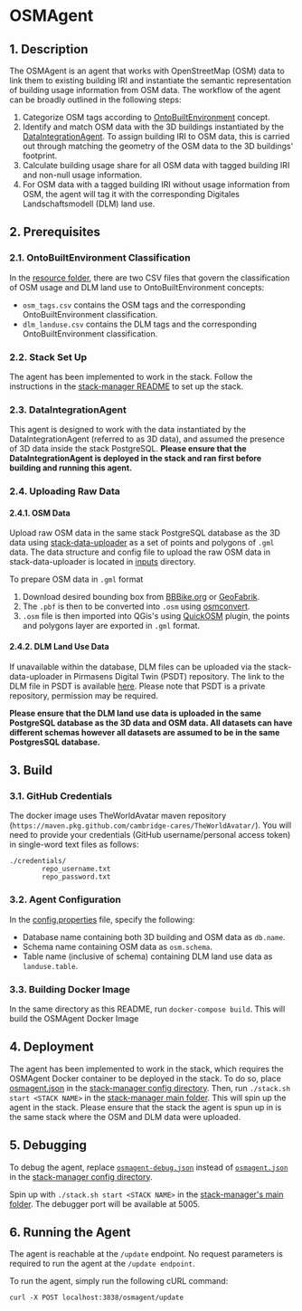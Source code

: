 # OSMAgent
## 1. Description
The OSMAgent is an agent that works with OpenStreetMap (OSM) data to link them to existing building IRI and instantiate the semantic representation of building usage information from OSM data.
The workflow of the agent can be broadly outlined in the following steps:
1) Categorize OSM tags according to [OntoBuiltEnvironment](https://github.com/cambridge-cares/TheWorldAvatar/tree/main/JPS_Ontology/ontology/ontobuiltenv) concept. 
2) Identify and match OSM data with the 3D buildings instantiated by the [DataIntegrationAgent](https://github.com/cambridge-cares/TheWorldAvatar/tree/dev-1524-integration-data-2/Agents/DataIntegrationAgent). To assign building IRI to OSM data, this is carried out through matching the geometry of the OSM data to the 3D buildings' footprint. 
3) Calculate building usage share for all OSM data with tagged building IRI and non-null usage information.
4) For OSM data with a tagged building IRI without usage information from OSM, the agent will tag it with the corresponding Digitales Landschaftsmodell (DLM) land use.  

## 2. Prerequisites
### 2.1. OntoBuiltEnvironment Classification
In the [resource folder](osmagent/src/main/resources/), there are two CSV files that govern the classification of OSM usage and DLM land use to OntoBuiltEnvironment concepts:
- `osm_tags.csv` contains the OSM tags and the corresponding OntoBuiltEnvironment classification.  
- `dlm_landuse.csv` contains the DLM tags and the corresponding OntoBuiltEnvironment classification.

### 2.2. Stack Set Up
The agent has been implemented to work in the stack. Follow the instructions in the [stack-manager README](https://github.com/cambridge-cares/TheWorldAvatar/blob/main/Deploy/stacks/dynamic/stack-manager/README.md) to set up the stack.

### 2.3. DataIntegrationAgent
This agent is designed to work with the data instantiated by the DataIntegrationAgent (referred to as 3D data), and assumed the presence of 3D data inside the stack PostgreSQL. 
**Please ensure that the DataIntegrationAgent is deployed in the stack and ran first before building and running this agent.**

### 2.4. Uploading Raw Data
#### 2.4.1. OSM Data
Upload raw OSM data in the same stack PostgreSQL database as the 3D data using [stack-data-uploader] as a set of points and polygons of `.gml` data.
The data structure and config file to upload the raw OSM data in stack-data-uploader is located in [inputs] directory. 

To prepare OSM data in `.gml` format
1) Download desired bounding box from [BBBike.org](https://extract.bbbike.org/) or [GeoFabrik](https://download.geofabrik.de/).
2) The `.pbf` is then to be converted into `.osm` using [osmconvert](https://wiki.openstreetmap.org/wiki/Osmconvert). 
3) `.osm` file is then imported into QGis's using [QuickOSM](https://plugins.qgis.org/plugins/QuickOSM/) plugin, the points and polygons layer are exported in `.gml` format.

#### 2.4.2. DLM Land Use Data
If unavailable within the database, DLM files can be uploaded via the stack-data-uploader in Pirmasens Digital Twin (PSDT) repository. 
The link to the DLM file in PSDT is available [here](https://github.com/cambridge-cares/pirmasens/tree/main/psdt/stack-data-uploader-inputs/data/dlm). 
Please note that PSDT is a private repository, permission may be required.

**Please ensure that the DLM land use data is uploaded in the same PostgreSQL database as the 3D data and OSM data. All datasets can have different schemas however all datasets are assumed to be in the same PostgresSQL database.**

## 3. Build
### 3.1. GitHub Credentials
The docker image uses TheWorldAvatar maven repository (`https://maven.pkg.github.com/cambridge-cares/TheWorldAvatar/`).
You will need to provide your credentials (GitHub username/personal access token) in single-word text files as follows:
```
./credentials/
        repo_username.txt
        repo_password.txt
```

### 3.2. Agent Configuration
In the [config.properties](osmagent/src/main/resources/config.properties) file, specify the following:
- Database name containing both 3D building and OSM data as `db.name`.
- Schema name containing OSM data as `osm.schema`.
- Table name (inclusive of schema) containing DLM land use data as `landuse.table`.

### 3.3. Building Docker Image
In the same directory as this README, run `docker-compose build`. This will build the OSMAgent Docker Image

## 4. Deployment
The agent has been implemented to work in the stack, which requires the OSMAgent Docker container to be deployed in the stack. To do so, place [osmagent.json](stack-manager-input-config/osmagent.json) in the [stack-manager config directory](https://github.com/cambridge-cares/TheWorldAvatar/tree/main/Deploy/stacks/dynamic/stack-manager/inputs/config/services). 
Then, run `./stack.sh start <STACK NAME>` in the [stack-manager main folder](https://github.com/cambridge-cares/TheWorldAvatar/tree/main/Deploy/stacks/dynamic/stack-manager). This will spin up the agent in the stack.
Please ensure that the stack the agent is spun up in is the same stack where the OSM and DLM data were uploaded.

## 5. Debugging
To debug the agent, replace [`osmagent-debug.json`](stack-manager-input-config/osmagent-debug.json) instead of [`osmagent.json`](stack-manager-input-config/osmagent.json) in the [stack-manager config directory](https://github.com/cambridge-cares/TheWorldAvatar/tree/main/Deploy/stacks/dynamic/stack-manager/inputs/config/services). 

Spin up with `./stack.sh start <STACK NAME>` in the [stack-manager's main folder](https://github.com/cambridge-cares/TheWorldAvatar/tree/main/Deploy/stacks/dynamic/stack-manager).
The debugger port will be available at 5005.

## 6. Running the Agent
The agent is reachable at the `/update` endpoint. No request parameters is required to run the agent at the `/update endpoint`.

To run the agent, simply run the following cURL command:
```
curl -X POST localhost:3838/osmagent/update
```

[stack-data-uploader]: https://github.com/cambridge-cares/TheWorldAvatar/tree/main/Deploy/stacks/dynamic/stack-data-uploader
[inputs]: inputs/